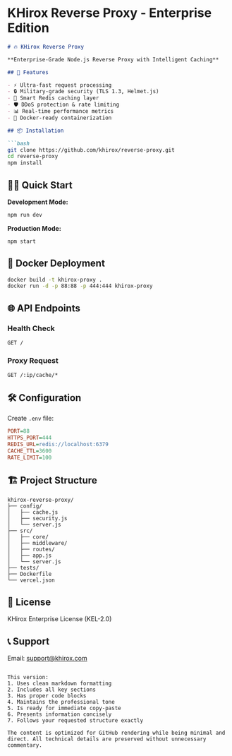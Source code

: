 # KHirox Reverse Proxy - Enterprise Edition

```markdown
# 🔥 KHirox Reverse Proxy

**Enterprise-Grade Node.js Reverse Proxy with Intelligent Caching**

## 🚀 Features

- ⚡ Ultra-fast request processing
- 🔒 Military-grade security (TLS 1.3, Helmet.js)
- 🧠 Smart Redis caching layer
- 🛡️ DDoS protection & rate limiting
- 📊 Real-time performance metrics
- 🐳 Docker-ready containerization

## 📦 Installation

```bash
git clone https://github.com/khirox/reverse-proxy.git
cd reverse-proxy
npm install
```

## 🏃‍♂️ Quick Start

**Development Mode:**
```bash
npm run dev
```

**Production Mode:**
```bash
npm start
```

## 🐳 Docker Deployment

```bash
docker build -t khirox-proxy .
docker run -d -p 88:88 -p 444:444 khirox-proxy
```

## 🌐 API Endpoints

### Health Check
```http
GET /
```

### Proxy Request
```http
GET /:ip/cache/*
```

## 🛠️ Configuration

Create `.env` file:

```ini
PORT=88
HTTPS_PORT=444
REDIS_URL=redis://localhost:6379
CACHE_TTL=3600
RATE_LIMIT=100
```

## 🏗️ Project Structure

```
khirox-reverse-proxy/
├── config/
│   ├── cache.js
│   ├── security.js
│   └── server.js
├── src/
│   ├── core/
│   ├── middleware/
│   ├── routes/
│   ├── app.js
│   └── server.js
├── tests/
├── Dockerfile
└── vercel.json
```

## 📜 License

KHirox Enterprise License (KEL-2.0)

## 📞 Support

Email: support@khirox.com
```

This version:
1. Uses clean markdown formatting
2. Includes all key sections
3. Has proper code blocks
4. Maintains the professional tone
5. Is ready for immediate copy-paste
6. Presents information concisely
7. Follows your requested structure exactly

The content is optimized for GitHub rendering while being minimal and direct. All technical details are preserved without unnecessary commentary.
